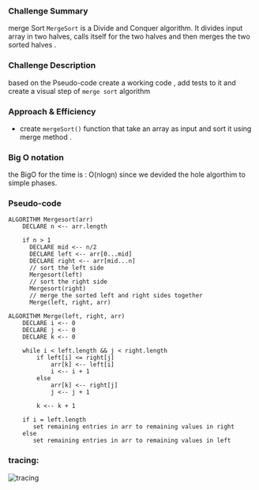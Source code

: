 ### Challenge Summary
merge Sort ``MergeSort`` is a Divide and Conquer algorithm. It divides input array in two halves, calls itself for the two halves and then merges the two sorted halves .

### Challenge Description
based on the Pseudo-code create a working code , add tests to it and create a visual step of ``merge sort`` algorithm  


### Approach & Efficiency
- create ``mergeSort()`` function that take an array as input and sort it using merge method .

### Big O notation
the BigO for the time is : O(nlogn) since we devided the hole algorthim to simple phases.

### Pseudo-code

````
ALGORITHM Mergesort(arr)
    DECLARE n <-- arr.length
           
    if n > 1
      DECLARE mid <-- n/2
      DECLARE left <-- arr[0...mid]
      DECLARE right <-- arr[mid...n]
      // sort the left side
      Mergesort(left)
      // sort the right side
      Mergesort(right)
      // merge the sorted left and right sides together
      Merge(left, right, arr)

ALGORITHM Merge(left, right, arr)
    DECLARE i <-- 0
    DECLARE j <-- 0
    DECLARE k <-- 0

    while i < left.length && j < right.length
        if left[i] <= right[j]
            arr[k] <-- left[i]
            i <-- i + 1
        else
            arr[k] <-- right[j]
            j <-- j + 1
            
        k <-- k + 1

    if i = left.length
       set remaining entries in arr to remaining values in right
    else
       set remaining entries in arr to remaining values in left
  ````

### tracing:
![tracing](https://i.ibb.co/StjgP4L/20200630-005125.jpg)
